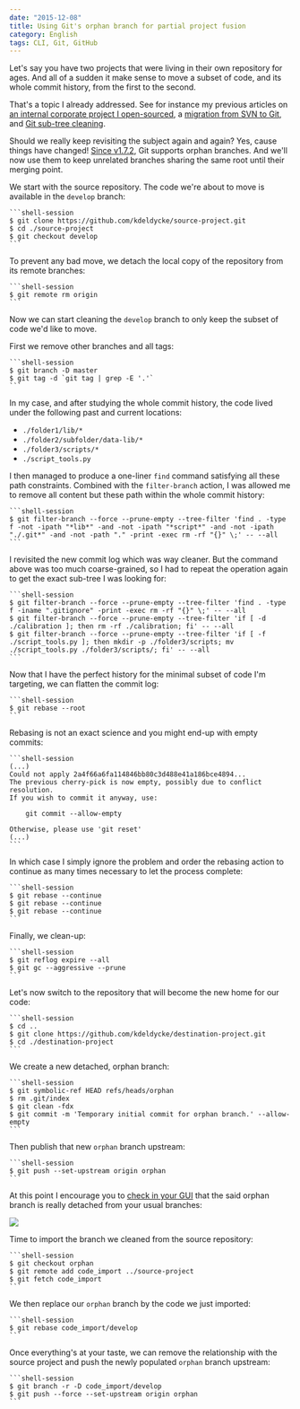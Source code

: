```yaml
---
date: "2015-12-08"
title: Using Git's orphan branch for partial project fusion
category: English
tags: CLI, Git, GitHub
---
```


Let's say you have two projects that were living in their own repository for
ages. And all of a sudden it make sense to move a subset of code, and its whole
commit history, from the first to the second.

That's a topic I already addressed. See
for instance my previous articles on [an internal corporate project I
open-sourced](https://kevin.deldycke.com/2011/08/how-open-source-an-internal-corporate-project-webping/),
a [migration from SVN to
Git](https://kevin.deldycke.com/2011/04/ftt-migration-subversion-git/), and
[Git sub-tree
cleaning](https://kevin.deldycke.com/2011/02/moving-git-subtree-repository/).

Should we really keep revisiting the subject again and again? Yes, cause things
have changed! [Since v1.7.2](https://git-scm.com/docs/git-checkout/1.7.2), Git
supports orphan branches. And we'll now use them to keep unrelated branches
sharing the same root until their merging point.

We start with the source repository. The code we're about to move is available
in the `develop` branch:

    ```shell-session
    $ git clone https://github.com/kdeldycke/source-project.git
    $ cd ./source-project
    $ git checkout develop
    ```

To prevent any bad move, we detach the local copy of the repository from its
remote branches:

    ```shell-session
    $ git remote rm origin
    ```

Now we can start cleaning the `develop` branch to only keep the subset of code
we'd like to move.

First we remove other branches and all tags:

    ```shell-session
    $ git branch -D master
    $ git tag -d `git tag | grep -E '.'`
    ```

In my case, and after studying the whole commit history, the code lived under
the following past and current locations:

* `./folder1/lib/*`
* `./folder2/subfolder/data-lib/*`
* `./folder3/scripts/*`
* `./script_tools.py`

I then managed to produce a one-liner `find` command satisfying all these path
constraints. Combined with the `filter-branch` action, I was allowed me to
remove all content but these path within the whole commit history:

    ```shell-session
    $ git filter-branch --force --prune-empty --tree-filter 'find . -type f -not -ipath "*lib*" -and -not -ipath "*script*" -and -not -ipath "./.git*" -and -not -path "." -print -exec rm -rf "{}" \;' -- --all
    ```

I revisited the new commit log which was way cleaner. But the command above was
too much coarse-grained, so I had to repeat the operation again to get the
exact sub-tree I was looking for:

    ```shell-session
    $ git filter-branch --force --prune-empty --tree-filter 'find . -type f -iname ".gitignore" -print -exec rm -rf "{}" \;' -- --all
    $ git filter-branch --force --prune-empty --tree-filter 'if [ -d ./calibration ]; then rm -rf ./calibration; fi' -- --all
    $ git filter-branch --force --prune-empty --tree-filter 'if [ -f ./script_tools.py ]; then mkdir -p ./folder3/scripts; mv ./script_tools.py ./folder3/scripts/; fi' -- --all
    ```

Now that I have the perfect history for the minimal subset of code I'm
targeting, we can flatten the commit log:

    ```shell-session
    $ git rebase --root
    ```

Rebasing is not an exact science and you might end-up with empty commits:

    ```shell-session
    (...)
    Could not apply 2a4f66a6fa114846bb80c3d488e41a186bce4894...
    The previous cherry-pick is now empty, possibly due to conflict resolution.
    If you wish to commit it anyway, use:

        git commit --allow-empty

    Otherwise, please use 'git reset'
    (...)
    ```

In which case I simply ignore the problem and order the rebasing action to
continue as many times necessary to let the process complete:

    ```shell-session
    $ git rebase --continue
    $ git rebase --continue
    $ git rebase --continue
    ```

Finally, we clean-up:

    ```shell-session
    $ git reflog expire --all
    $ git gc --aggressive --prune
    ```

Let's now switch to the repository that will become the new home for our code:

    ```shell-session
    $ cd ..
    $ git clone https://github.com/kdeldycke/destination-project.git
    $ cd ./destination-project
    ```

We create a new detached, orphan branch:

    ```shell-session
    $ git symbolic-ref HEAD refs/heads/orphan
    $ rm .git/index
    $ git clean -fdx
    $ git commit -m 'Temporary initial commit for orphan branch.' --allow-empty
    ```

Then publish that new `orphan` branch upstream:

    ```shell-session
    $ git push --set-upstream origin orphan
    ```

At this point I encourage you to [check in your
GUI](https://sixohthree.com/1955/git-subtree-merges-orphaned-branches-and-github)
that the said orphan branch is really detached from your usual branches:

![](/uploads/2015/gitlab-network-view-orphan-branch.png)

Time to import the branch we cleaned from the source repository:

    ```shell-session
    $ git checkout orphan
    $ git remote add code_import ../source-project
    $ git fetch code_import
    ```

We then replace our `orphan` branch by the code we just imported:

    ```shell-session
    $ git rebase code_import/develop
    ```

Once everything's at your taste, we can remove the relationship with the source
project and push the newly populated `orphan` branch upstream:

    ```shell-session
    $ git branch -r -D code_import/develop
    $ git push --force --set-upstream origin orphan
    ```
